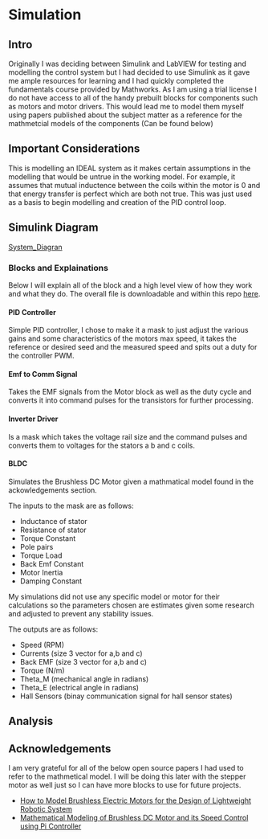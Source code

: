 # Simulation

## Intro
Originally I was deciding between Simulink and LabVIEW for testing and modelling the control system but I had decided to use Simulink as it gave me ample resources for learning and I had quickly completed the fundamentals course provided by Mathworks. As I am using a trial license I do not have access to all of the handy prebuilt blocks for components such as motors and motor drivers. This would lead me to model them myself using papers published about the subject matter as a reference for the mathmetcial models of the components (Can be found below)

## Important Considerations
This is modelling an IDEAL system as it makes certain assumptions in the modelling that would be untrue in the working model. For example, it assumes that mutual inductence between the coils within the motor is 0 and that energy transfer is perfect which are both not true. This was just used as a basis to begin modelling and creation of the PID control loop.

## Simulink Diagram

[System_Diagran](photos/bldc_full_simulink_model.png)

### Blocks and Explainations
Below I will explain all of the block and a high level view of how they work and what they do. The overall file is downloadable and within this repo [here]().

#### PID Controller
Simple PID controller, I chose to make it a mask to just adjust the various gains and some characteristics of the motors max speed, it takes the reference or desired seed and the measured speed and spits out a duty for the controller PWM. 

#### Emf to Comm Signal
Takes the EMF signals from the Motor block as well as the duty cycle and converts it into command pulses for the transistors for further processing.

#### Inverter Driver
Is a mask which takes the voltage rail size and the command pulses and converts them to voltages for the stators a b and c coils. 

#### BLDC
Simulates the Brushless DC Motor given a mathmatical model found in the ackowledgements section.

The inputs to the mask are as follows:
* Inductance of stator 
* Resistance of stator 
* Torque Constant 
* Pole pairs 
* Torque Load 
* Back Emf Constant
* Motor Inertia
* Damping Constant

My simulations did not use any specific model or motor for their calculations so the parameters chosen are estimates given some research and adjusted to prevent any stability issues.

The outputs are as follows:
* Speed (RPM)
* Currents (size 3 vector for a,b and c)
* Back EMF (size 3 vector for a,b and c)
* Torque (N/m)
* Theta_M (mechanical angle in radians)
* Theta_E (electrical angle in radians)
* Hall Sensors (binay communication signal for hall sensor states)

## Analysis


## Acknowledgements
I am very grateful for all of the below open source papers I had used to refer to the mathmetical model. I will be doing this later with the stepper motor as well just so I can have more blocks to use for future projects.

* [How to Model Brushless Electric Motors for the
Design of Lightweight Robotic System](https://arxiv.org/pdf/2310.00080)
* [Mathematical Modeling of Brushless DC Motor
and its Speed Control using Pi Controller](https://www.ijert.org/research/mathematical-modeling-of-brushless-dc-motor-and-its-speed-control-using-pi-controller-IJERTV8IS050446.pdf)
